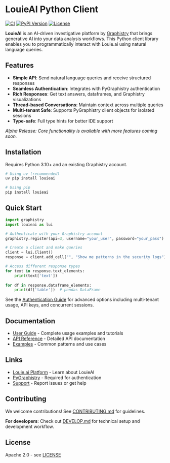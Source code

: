 # LouieAI Python Client

[![CI](https://github.com/graphistry/louie-py/actions/workflows/ci.yml/badge.svg)](https://github.com/graphistry/louie-py/actions/workflows/ci.yml)
[![PyPI Version](https://img.shields.io/pypi/v/louieai.svg)](https://pypi.org/project/louieai/)
[![License](https://img.shields.io/badge/License-Apache%202.0-blue.svg)](LICENSE)

**LouieAI** is an AI-driven investigative platform by [Graphistry](https://www.graphistry.com) that brings generative AI into your data analysis workflows. This Python client library enables you to programmatically interact with Louie.ai using natural language queries.

## Features

- **Simple API**: Send natural language queries and receive structured responses
- **Seamless Authentication**: Integrates with PyGraphistry authentication
- **Rich Responses**: Get text answers, dataframes, and Graphistry visualizations
- **Thread-based Conversations**: Maintain context across multiple queries
- **Multi-tenant Safe**: Supports PyGraphistry client objects for isolated sessions
- **Type-safe**: Full type hints for better IDE support

*Alpha Release: Core functionality is available with more features coming soon.*

## Installation

Requires Python 3.10+ and an existing Graphistry account.

```bash
# Using uv (recommended)
uv pip install louieai

# Using pip
pip install louieai
```

## Quick Start

```python
import graphistry
import louieai as lui

# Authenticate with your Graphistry account
graphistry.register(api=3, username="your_user", password="your_pass")

# Create a client and make queries
client = lui.Client()
response = client.add_cell("", "Show me patterns in the security logs")

# Access different response types
for text in response.text_elements:
    print(text['text'])
    
for df in response.dataframe_elements:
    print(df['table'])  # pandas DataFrame
```

See the [Authentication Guide](https://louie-py.readthedocs.io/en/latest/authentication/) for advanced options including multi-tenant usage, API keys, and concurrent sessions.

## Documentation

- [User Guide](https://louie-py.readthedocs.io) - Complete usage examples and tutorials
- [API Reference](https://louie-py.readthedocs.io/en/latest/api/) - Detailed API documentation
- [Examples](https://louie-py.readthedocs.io/en/latest/examples/) - Common patterns and use cases

## Links

- [Louie.ai Platform](https://louie.ai) - Learn about LouieAI
- [PyGraphistry](https://github.com/graphistry/pygraphistry) - Required for authentication
- [Support](https://github.com/graphistry/louie-py/issues) - Report issues or get help

## Contributing

We welcome contributions! See [CONTRIBUTING.md](CONTRIBUTING.md) for guidelines.

**For developers**: Check out [DEVELOP.md](DEVELOP.md) for technical setup and development workflow.

## License

Apache 2.0 - see [LICENSE](LICENSE)